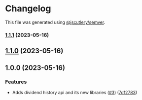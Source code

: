 # Changelog

This file was generated using [@jscutlery/semver](https://github.com/jscutlery/semver).

### [1.1.1](https://github.com/clayton-duarte/amalg/compare/types-1.1.0...types-1.1.1) (2023-05-16)

## [1.1.0](https://github.com/clayton-duarte/amalg/compare/types-1.0.0...types-1.1.0) (2023-05-16)

## 1.0.0 (2023-05-16)

### Features

- Adds dividend history api and its new libraries ([#3](https://github.com/clayton-duarte/amalg/issues/3)) ([7df2783](https://github.com/clayton-duarte/amalg/commit/7df2783c720a51a6754af7b4fea58469b1870691))
